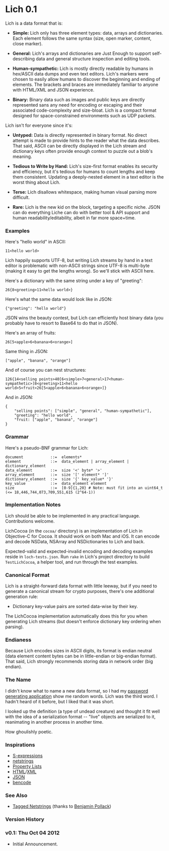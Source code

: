# Lich 0.1

Lich is a data format that is:

* **Simple:** Lich only has three element types: data, arrays and dictionaries. Each element follows the same syntax (size, open marker, content, close marker).

* **General:** Lich's arrays and dictionaries are Just Enough to support self-describing data and general structure inspection and editing tools.

* **Human-sympathetic:** Lich is mostly directly readable by humans in hex/ASCII data dumps and even text editors. Lich's markers were chosen to easily allow humans to discover the beginning and ending of elements. The brackets and braces are immediately familiar to anyone with HTML/XML and JSON experience.

* **Binary:** Binary data such as images and public keys are directly represented sans any need for encoding or escaping and their associated code-complexity and size-bloat. Lich is a compact format designed for space-constrained environments such as UDP packets.

Lich isn't for everyone since it's:

* **Untyped:** Data is directly represented in binary format. No direct attempt is made to provide hints to the reader what the data describes. That said, ASCII can be directly displayed in the Lich stream and dictionary keys often provide enough context to puzzle out a blob's meaning.

* **Tedious to Write by Hand:** Lich's size-first format enables its security and efficiency, but it's tedious for humans to count lengths and keep them consistent. Updating a deeply-nested element in a text editor is the worst thing about Lich.

* **Terse:** Lich disallows whitespace, making human visual parsing more difficult.

* **Rare:** Lich is the new kid on the block, targeting a specific niche. JSON can do everything Liche can do with better tool & API support and human readability/editability, albeit in far more space+time.

### Examples

Here's "hello world" in ASCII:

	11<hello world>

Lich happily supports UTF-8, but writing Lich streams by hand in a text editor is problematic with non-ASCII strings since UTF-8 is multi-byte (making it easy to get the lengths wrong). So we'll stick with ASCII here.

Here's a dictionary with the same string under a key of "greeting":

	26{8<greeting>11<hello world>}

Here's what the same data would look like in JSON:

	{"greeting": "hello world"}

JSON wins the beauty contest, but Lich can efficiently host binary data (you probably have to resort to Base64 to do that in JSON).

Here's an array of fruits:

	26[5<apple>6<banana>6<orange>]

Same thing in JSON:

	["apple", "banana", "orange"]

And of course you can nest structures:

	126{14<selling points>40[6<simple>7<general>17<human-sympathetic>]8<greeting>11<hello world>5<fruit>26[5<apple>6<banana>6<orange>]}

And in JSON:

	{
		"selling points": ["simple", "general", "human-sympathetic"],
		"greeting": "hello world",
		"fruit: ["apple", "banana", "orange"]
	}

### Grammar

Here's a pseudo-BNF grammar for Lich:

	document            ::=  elements*
	element             ::=  data_element | array_element | dictionary_element
	data_element        ::=  size '<' byte* '>'
	array_element       ::=  size '[' element* ']'
	dictionary_element  ::=  size '{' key_value* '}'
	key_value           ::=  data_element element
	size                ::=  [0-9]{1,20} # Note: must fit into an uint64_t (<= 18,446,744,073,709,551,615 (2^64-1))

### Implementation Notes

Lich should be able to be implemented in any practical language. Contributions welcome.

LichCocoa (in the `cocoa/` directory) is an implementation of Lich in Objective-C for Cocoa. It should work on both Mac and iOS. It can encode and decode NSData, NSArray and NSDictionaries to Lich and back.

Expected-valid and expected-invalid encoding and decoding examples reside in `loch-tests.json`. Run `rake` in Lich's project directory to build `TestLichCocoa`, a helper tool, and run through the test examples.

### Canonical Format

Lich is a straight-forward data format with little leeway, but if you need to generate a canonical stream for crypto purposes, there's one additional generation rule:

* Dictionary key-value pairs are sorted data-wise by their key.

The LichCocoa implementation automatically does this for you when generating Lich streams (but doesn't enforce dictionary key ordering when parsing).

### Endianess

Because Lich encodes sizes in ASCII digits, its format is endian neutral (data element content bytes can be in little-endian or big-endian format). That said, Lich strongly recommends storing data in network order (big endian).

### The Name

I didn't know what to name a new data format, so I had my [password generating application](http://www.selznick.com/products/passwordwallet/) show me random words. Lich was the third word. I hadn't heard of it before, but I liked that it was short.

I looked up the definition (a type of undead creature) and thought it fit well with the idea of a serialization format -- "live" objects are serialized to it, reanimating in another process in another time.

How ghoulishly poetic.

### Inspirations

* [S-expressions](http://en.wikipedia.org/wiki/S_expression)
* [netstrings](http://en.wikipedia.org/wiki/Netstrings)
* [Property Lists](http://en.wikipedia.org/wiki/Property_list)
* [HTML](http://en.wikipedia.org/wiki/Html)/[XML](http://en.wikipedia.org/wiki/Xml)
* [JSON](http://en.wikipedia.org/wiki/Json)
* [bencode](http://en.wikipedia.org/wiki/Bencode)

### See Also

* [Tagged Netstrings](http://tnetstrings.org/) (thanks to [
Benjamin Pollack](https://twitter.com/bitquabit/status/253961353402925057))

### Version History

### v0.1: Thu Oct 04 2012

* Initial Announcement.